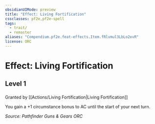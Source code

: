 ```yaml
---
obsidianUIMode: preview
title: "Effect: Living Fortification"
cssclasses: pf2e,pf2e-spell
tags:
  - trait/
  - remaster
aliases: "Compendium.pf2e.feat-effects.Item.fRlvmul3LbLo2xvR"
license: ORC
---
```

# Effect: Living Fortification
## Level 1
### 






Granted by [[Actions/Living Fortification|Living Fortification]]

You gain a +1 circumstance bonus to AC until the start of your next turn.

*Source: Pathfinder Guns & Gears*
*ORC*